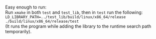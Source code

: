 Easy enough to run:<br>
Run `xmake` in both `test` and `test_lib`, then in `test` run the following:<br>
`LD_LIBRARY_PATH=../test_lib/build/linux/x86_64/release ./build/linux/x86_64/release/test`<br>
(It runs the program while adding the library to the runtime search path temporarily).
